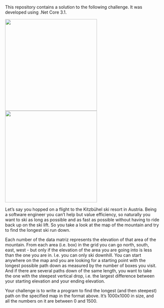 This repository contains a solution to the following challenge.
It was developed using .Net Core 3.1.

<img src="https://matildastorage.blob.core.windows.net/matildaservices/bestFallSeekerLoading.png" height="auto" width="300px">
<img src="https://matildastorage.blob.core.windows.net/matildaservices/bestFallSeekerResult.png" height="300px" width="auto">

Let’s say you hopped on a flight to the Kitzbühel ski resort in Austria. Being a software engineer you 
can’t help but value efficiency, so naturally you want to ski as long as possible and as fast as possible 
without having to ride back up on the ski lift. So you take a look at the map of the mountain and try 
to find the longest ski run down.

Each number of the data matriz represents the elevation of that area of the mountain.
From each area (i.e. box) in the grid you can go north, south, east, west - but only if 
the elevation of the area you are going into is less than the one you are in. I.e. you can only ski 
downhill. You can start anywhere on the map and you are looking for a starting point with the 
longest possible path down as measured by the number of boxes you visit. And if there are several 
paths down of the same length, you want to take the one with the steepest vertical drop, i.e. the 
largest difference between your starting elevation and your ending elevation.

Your challenge is to write a program to find the longest (and then steepest) path on the specified 
map in the format above. It’s 1000x1000 in size, and all the numbers on it are between 0 and 1500.
